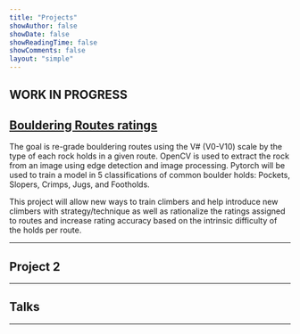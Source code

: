 ```yaml
---
title: "Projects"
showAuthor: false
showDate: false
showReadingTime: false
showComments: false
layout: "simple"
---
```


<!-- <figure>
    <img src="research_0622.svg" width=80%/ class="center">
    <figcaption align="center"> Some Weyl cones and Feynman diagrams. </figcaption>
</figure>
 -->

## WORK IN PROGRESS

## [Bouldering Routes ratings](https://github.com/matthewRindner/passion_rock)
The goal is re-grade bouldering routes using the V# (V0-V10) scale by the type of each rock holds in a given route. OpenCV is used to extract the rock from an image using edge detection and image processing. 
Pytorch will be used to train a model in 5 classifications of common boulder holds: Pockets, Slopers, Crimps, Jugs, and Footholds.

This project will allow new ways to train climbers and help introduce new climbers with strategy/technique as well as rationalize the ratings assigned to routes and increase rating accuracy based on the intrinsic difficulty of the holds per route.


------

## Project 2



------

## Talks
<!-- - [Introduction to (Qiskit) Quantum Machine Learning](/files/QML_slides.pdf) (2022) <br>
  Talk given in [Qiskit Fall Fest 2022](https://qiskit.org/events/fall-fest/) at CWRU, which I also co-organized. -->


------

